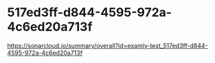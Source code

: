 # 517ed3ff-d844-4595-972a-4c6ed20a713f
https://sonarcloud.io/summary/overall?id=examly-test_517ed3ff-d844-4595-972a-4c6ed20a713f
